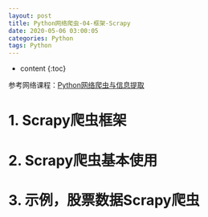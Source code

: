 ```yaml
---
layout: post
title: Python网络爬虫-04-框架-Scrapy
date: 2020-05-06 03:00:05
categories: Python
tags: Python
---
```

* content
{:toc}

参考网络课程：[Python网络爬虫与信息提取](https://www.icourse163.org/course/BIT-1001870001)

# 1. Scrapy爬虫框架

# 2. Scrapy爬虫基本使用

# 3. 示例，股票数据Scrapy爬虫